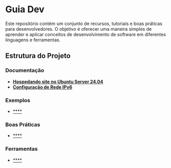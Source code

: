 # Guia Dev

Este repositório contém um conjunto de recursos, tutoriais e boas práticas para desenvolvedores. O objetivo é oferecer uma maneira simples de aprender e aplicar conceitos de desenvolvimento de software em diferentes linguagens e ferramentas.

## Estrutura do Projeto

### Documentação
- [**Hospedando site no Ubuntu Server 24.04**](documentacao/servidor-web.md)
- [**Configuração de Rede IPv6**](documentacao/config-ipv6.md)

### Exemplos

- [****]()

### Boas Práticas

- [****]()

### Ferramentas

- [****]()
